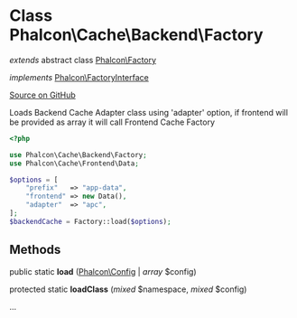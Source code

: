 # Class **Phalcon\\Cache\\Backend\\Factory**

*extends* abstract class [Phalcon\Factory](/en/3.2/api/Phalcon_Factory)

*implements* [Phalcon\FactoryInterface](/en/3.2/api/Phalcon_FactoryInterface)

<a href="https://github.com/phalcon/cphalcon/blob/master/phalcon/cache/backend/factory.zep" class="btn btn-default btn-sm">Source on GitHub</a>

Loads Backend Cache Adapter class using 'adapter' option, if frontend will be provided as array it will call Frontend Cache Factory

```php
<?php

use Phalcon\Cache\Backend\Factory;
use Phalcon\Cache\Frontend\Data;

$options = [
    "prefix"   => "app-data",
    "frontend" => new Data(),
    "adapter"  => "apc",
];
$backendCache = Factory::load($options);

```

## Methods

public static **load** ([Phalcon\Config](/en/3.2/api/Phalcon_Config) | *array* $config)

protected static **loadClass** (*mixed* $namespace, *mixed* $config)

...